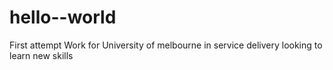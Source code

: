 # hello--world
First attempt 
Work for University of melbourne in service delivery looking to learn new skills
